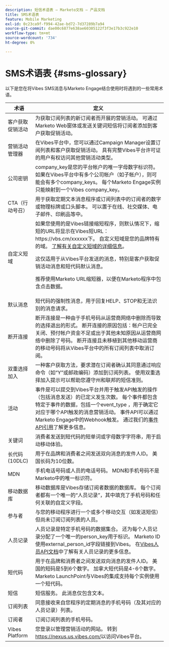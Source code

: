 ```yaml
---
description: 短信术语表 — Marketo文档 — 产品文档
title: SMS术语表
feature: Mobile Marketing
exl-id: 0c23ca9f-f994-42ae-bd72-7d37289b7a94
source-git-commit: dae00c6877e638ae60305122f3f3e17b3c922e10
workflow-type: tm+mt
source-wordcount: '734'
ht-degree: 0%

---
```


# SMS术语表 {#sms-glossary}

以下是您在将Vibes SMS消息与Marketo Engage结合使用时将遇到的一些常用术语。

<table>
<thead>
  <tr>
    <th>术语</th>
    <th>定义</th>
  </tr>
</thead>
<tbody>
  <tr>
    <td>客户获取促销活动</td>
    <td>为获取订阅列表的新订阅者而开展的营销活动。 可通过Marketo Web窗体或发送关键词短信将订阅者添加到客户获取促销活动。</td>
  </tr>
  <tr>
    <td>营销活动管理器</td>
    <td>在Vibes平台中，您可以通过Campaign Manager设置订阅列表和客户获取促销活动。 具有完整Vibes平台许可证的用户有权访问其他营销活动类型。</td>
  </tr>
  <tr>
    <td>公司密钥</td>
    <td>company_key是您的平台帐户的唯一字母数字标识符。 如果在Vibes平台中有多个公司帐户（如子帐户），则可能会有多个company_keys。 每个Marketo Engage实例只能映射到一个Vibes company_key。</td>
  </tr>
  <tr>
    <td>CTA（行动号召）</td>
    <td>用于获取定期文本消息程序或订阅列表中的订阅者的数字或物理标牌或口头脚本。 可以置于在线、社交媒体、电子邮件、印刷品等中。</td>
  </tr>
  <tr>
    <td>自定义短域</td>
    <td>如果您使用的是Vibes链接缩短程序，则默认情况下，缩短的URL将显示在Vibes短URL： https://vbs.cm/xxxxxx下。 自定义短域是您的品牌特有的域。 <a href="https://developer-platform.vibes.com/docs/creating-a-custom-short-domain">了解有关自定义短域的详细信息</a>。<p>
    这仅适用于从Vibes平台发送的消息，特别是客户获取促销活动消息和短代码默认消息。<p>
    推荐使用Marketo URL缩短器，以便在Marketo程序中包含点击数据。</td>
  </tr>
  <tr>
    <td>默认消息</td>
    <td>短代码的强制性消息，用于回复HELP、STOP和无法识别的消息请求。</td>
  </tr>
  <tr>
    <td>断开连接</td>
    <td>断开连接是一种由于手机号码从运营商网络中删除而导致的选择退出的形式。 断开连接的原因包括：帐户已完全关闭、预付帐户资金不足或出于其他未知原因从运营商网络中删除了号码。 断开连接且未移植到其他移动运营商的移动号码将从Vibes平台中的所有订阅列表中取消订阅。</td>
  </tr>
  <tr>
    <td>双重选择加入</td>
    <td>一种客户获取方法，要求潜在订阅者确认其同意通过响应命令（如“Y”或邮政编码）添加到订阅列表。 使用双重选择加入提示可以帮助您遵守州和联邦的短信准则。</td>
  </tr>
  <tr>
    <td>活动</td>
    <td>事件是可以提交到Vibes平台并用于触发API触发的操作（包括消息发送）的已定义发生次数。 每个事件都包含特定于事件的数据，包括一个event_type ，用于确定它对应于哪个API触发的消息营销活动。 事件API可以通过Marketo Engage中的Webhook触发。 通过我们的<a href="https://developer-platform.vibes.com/reference/event-api">事件API引用</a>了解更多信息。</td>
  </tr>
  <tr>
    <td>关键词</td>
    <td>消费者发送到短代码的短单词或字母数字字符串，用于启动移动体验。</td>
  </tr>
  <tr>
    <td>长代码(10DLC)</td>
    <td>用于在品牌和消费者之间发送双向消息的发件人ID。 美国长码为10位数。</td>
  </tr>
  <tr>
    <td>MDN</td>
    <td>手机电话号码或人员的电话号码。 MDN和手机号码不是Marketo中的唯一标识符。</td>
  </tr>
  <tr>
    <td>移动数据库</td>
    <td>移动数据库是Vibes存储订阅者数据的数据库。 每个订阅者都有一个唯一的“人员记录”，其中填充了手机号码和任何关联的自定义字段。</td>
  </tr>
  <tr>
    <td>参与者</td>
    <td>与您的移动程序进行一个或多个移动交互（如发送短信）但尚未订阅订阅列表的人员。</td>
  </tr>
  <tr>
    <td>人员记录</td>
    <td>人员记录是特定手机号码的数据集合。 还为每个人员记录分配了一个唯一的person_key用于标识。 Marketo ID使用external_person_id字段链接到Vibes。 在<a href="https://developer-platform.vibes.com/reference/person-api">Vibes人员API文档</a>中了解有关人员记录的更多信息。</td>
  </tr>
  <tr>
    <td>短代码</td>
    <td>用于在品牌和消费者之间发送双向消息的发件人ID。 美国的短码是5到6个数字。 加拿大短代码是4-6个数字。 Marketo LaunchPoint与Vibes的集成支持每个实例使用一个短代码。</td>
  </tr>
  <tr>
    <td>短信</td>
    <td>短信服务。 此消息仅包含文本。</td>
  </tr>
  <tr>
    <td>订阅列表</td>
    <td>同意接收来自您程序的定期消息的手机号码（及其对应的人员记录）列表。</td>
  </tr>
  <tr>
    <td>订阅者</td>
    <td>订阅订阅列表的手机号码。</td>
  </tr>
  <tr>
    <td>Vibes Platform</td>
    <td>您登录以管理营销活动的网站。 转到<a href="https://nexus.us.vibes.com/">https://nexus.us.vibes.com/</a>以访问Vibes平台。</td>
  </tr>
</tbody>
</table>
